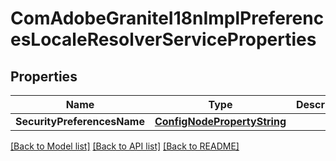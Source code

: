 # ComAdobeGraniteI18nImplPreferencesLocaleResolverServiceProperties

## Properties
Name | Type | Description | Notes
------------ | ------------- | ------------- | -------------
**SecurityPreferencesName** | [**ConfigNodePropertyString**](configNodePropertyString.md) |  | [optional] 

[[Back to Model list]](../README.md#documentation-for-models) [[Back to API list]](../README.md#documentation-for-api-endpoints) [[Back to README]](../README.md)


